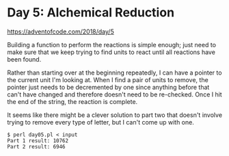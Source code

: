 # Day 5: Alchemical Reduction

<https://adventofcode.com/2018/day/5>

Building a function to perform the reactions is simple enough; just need to
make sure that we keep trying to find units to react until all reactions
have been found.

Rather than starting over at the beginning repeatedly, I can have a pointer
to the current unit I'm looking at. When I find a pair of units to remove,
the pointer just needs to be decremented by one since anything before that
can't have changed and therefore doesn't need to be re-checked. Once I hit
the end of the string, the reaction is complete.

It seems like there might be a clever solution to part two that doesn't
involve trying to remove every type of letter, but I can't come up with one.

```
$ perl day05.pl < input 
Part 1 result: 10762
Part 2 result: 6946
```
